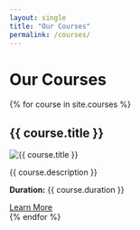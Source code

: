 ```yaml
---
layout: single
title: "Our Courses"
permalink: /courses/
---
```


<h1>Our Courses</h1>

<div class="courses-list">
  {% for course in site.courses %}
    <div class="course">
      <h2>{{ course.title }}</h2>
      <i class="fa {{ course.icon }}"></i>
      <img src="{{ course.image }}" alt="{{ course.title }}">
      <p>{{ course.description }}</p>
      <p><strong>Duration:</strong> {{ course.duration }}</p>
      <a href="/{{ course.slug }}">Learn More</a>
    </div>
  {% endfor %}
</div>
